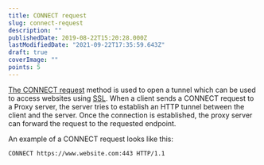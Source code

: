 ```yaml
---
title: CONNECT request
slug: connect-request
description: ""
publishedDate: 2019-08-22T15:20:28.000Z
lastModifiedDate: "2021-09-22T17:35:59.643Z"
draft: true
coverImage: ""
points: 5
---
```


[The CONNECT request](https://developer.mozilla.org/en-US/docs/Web/HTTP/Methods/CONNECT) method is used to open a tunnel which can be used to access websites using [SSL](https://developer.mozilla.org/en-US/docs/Glossary/SSL). When a client sends a CONNECT request to a Proxy server, the server tries to establish an HTTP tunnel between the client and the server. Once the connection is established, the proxy server can forward the request to the requested endpoint.

An example of a CONNECT request looks like this:

```bash
CONNECT https://www.website.com:443 HTTP/1.1
```
